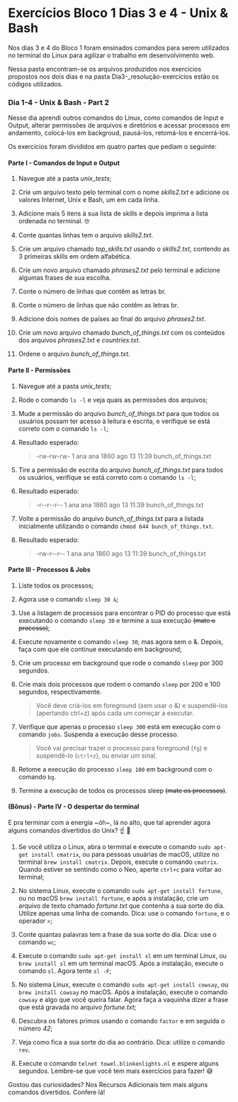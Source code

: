 # Exercícios Bloco 1 Dias 3 e 4 - Unix & Bash

Nos dias 3 e 4 do Bloco 1 foram ensinados comandos para serem utilizados no terminal do Linux para agilizar o trabalho em desenvolvimento web.

Nessa pasta encontram-se os arquivos produzidos nos exercícios propostos nos dois dias e na pasta Dia3-_resolução-exercícios estão os códigos utilizados.

### Dia 1-4 - Unix & Bash - Part 2

Nesse dia aprendi outros comandos do Linux, como comandos de Input e Output, alterar permissões de arquivos e diretórios e acessar processos em andamento, colocá-los em backgroud, pausá-los, retomá-los e encerrá-los.

Os exercícios foram divididos em quatro partes que pediam o seguinte:

#### Parte I - Comandos de Input e Output

1. Navegue até a pasta _unix_tests_;

2. Crie um arquivo texto pelo terminal com o nome _skills2.txt_ e adicione os valores Internet, Unix e Bash, um em cada linha.

3. Adicione mais 5 itens à sua lista de skills e depois imprima a lista ordenada no terminal. 🤓

4. Conte quantas linhas tem o arquivo _skills2.txt_.

5. Crie um arquivo chamado _top_skills.txt_ usando o _skills2.txt_, contendo as 3 primeiras skills em ordem alfabética.

6. Crie um novo arquivo chamado _phrases2.txt_ pelo terminal e adicione algumas frases de sua escolha.

7. Conte o número de linhas que contêm as letras br.

8. Conte o número de linhas que não contêm as letras br.

9. Adicione dois nomes de países ao final do arquivo _phrases2.txt_.

10. Crie um novo arquivo chamado _bunch_of_things.txt_ com os conteúdos dos arquivos _phrases2.txt_ e _countries.txt_.

11. Ordene o arquivo _bunch_of_things.txt_.


#### Parte II - Permissões

1. Navegue até a pasta _unix_tests_;

2. Rode o comando `ls -l` e veja quais as permissões dos arquivos;

3. Mude a permissão do arquivo _bunch_of_things.txt_ para que todos os usuários possam ter acesso à leitura e escrita, e verifique se está correto com o comando `ls -l`;

4. Resultado esperado:
	>-rw-rw-rw- 1 ana ana 1860 ago 13 11:39 bunch_of_things.txt

5. Tire a permissão de escrita do arquivo _bunch_of_things.txt_ para todos os usuários, verifique se está correto com o comando `ls -l`;

6. Resultado esperado:
	>-r--r--r-- 1 ana ana 1860 ago 13 11:39 bunch_of_things.txt

7. Volte a permissão do arquivo _bunch_of_things.txt_ para a listada inicialmente utilizando o comando `chmod 644 bunch_of_things.txt`.

8. Resultado esperado:
	>-rw-r--r-- 1 ana ana 1860 ago 13 11:39 bunch_of_things.txt


#### Parte III - Processos & Jobs

1. Liste todos os processos;

2. Agora use o comando `sleep 30 &`;

3. Use a listagem de processos para encontrar o PID do processo que está executando o comando `sleep 30` e termine a sua execução ~~(mate o processo)~~;

4. Execute novamente o comando `sleep 30`, mas agora sem o &. Depois, faça com que ele continue executando em background;

5. Crie um processo em background que rode o comando `sleep` por 300 segundos.

6. Crie mais dois processos que rodem o comando `sleep` por 200 e 100 segundos, respectivamente.
	>Você deve criá-los em foreground (sem usar o &) e suspendê-los (apertando ctrl+z) após cada um começar a executar.

7. Verifique que apenas o processo `sleep 300` está em execução com o comando `jobs`. Suspenda a execução desse processo.
	>Você vai precisar trazer o processo para foreground (`fg`) e suspendê-lo (`ctrl+z`), ou enviar um sinal.

8. Retome a execução do processo `sleep 100` em background com o comando `bg`.


9. Termine a execução de todos os processos sleep ~~(mate os processos)~~.


#### (Bônus) - Parte IV - O despertar do terminal

E pra terminar com a energia ~óh~, lá no alto, que tal aprender agora alguns comandos divertidos do Unix? ☝ 🎊

1. Se você utiliza o Linux, abra o terminal e execute o comando `sudo apt-get install cmatrix`, ou para pessoas usuárias de macOS, utilize no terminal `brew install cmatrix`. Depois, execute o comando `cmatrix`. Quando estiver se sentindo como o Neo, aperte `ctrl+c` para voltar ao terminal;

2. No sistema Linux, execute o comando `sudo apt-get install fortune`, ou no macOS `brew install fortune`, e após a instalação, crie um arquivo de texto chamado _fortune.txt_ que contenha a sua sorte do dia. Utilize apenas uma linha de comando. Dica: use o comando `fortune`, e o operador `>`;

3. Conte quantas palavras tem a frase da sua sorte do dia. Dica: use o comando `wc`;

4. Execute o comando `sudo apt-get install sl` em um terminal Linux, ou `brew install sl` em um terminal macOS. Após a instalação, execute o comando `sl`. Agora tente `sl -F`;

5. No sistema Linux, execute o comando `sudo apt-get install cowsay`, ou `brew install cowsay` no macOS. Após a instalação, execute o comando `cowsay` e algo que você queira falar. Agora faça a vaquinha dizer a frase que está gravada no arquivo _fortune.txt_;

6. Descubra os fatores primos usando o comando `factor` e em seguida o número _42_;

7. Veja como fica a sua sorte do dia ao contrário. Dica: utilize o comando `rev`.

8. Execute o comando `telnet towel.blinkenlights.nl` e espere alguns segundos. Lembre-se que você tem mais exercícios para fazer! 😅

Gostou das curiosidades? Nos Recursos Adicionais tem mais alguns comandos divertidos. Confere lá!
